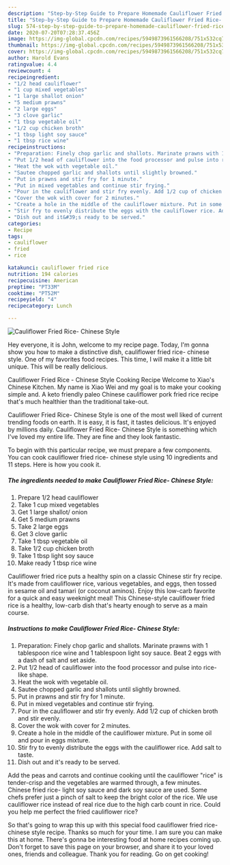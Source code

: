 ```yaml
---
description: "Step-by-Step Guide to Prepare Homemade Cauliflower Fried Rice- Chinese Style"
title: "Step-by-Step Guide to Prepare Homemade Cauliflower Fried Rice- Chinese Style"
slug: 574-step-by-step-guide-to-prepare-homemade-cauliflower-fried-rice-chinese-style
date: 2020-07-20T07:28:37.456Z
image: https://img-global.cpcdn.com/recipes/5949873961566208/751x532cq70/cauliflower-fried-rice-chinese-style-recipe-main-photo.jpg
thumbnail: https://img-global.cpcdn.com/recipes/5949873961566208/751x532cq70/cauliflower-fried-rice-chinese-style-recipe-main-photo.jpg
cover: https://img-global.cpcdn.com/recipes/5949873961566208/751x532cq70/cauliflower-fried-rice-chinese-style-recipe-main-photo.jpg
author: Harold Evans
ratingvalue: 4.4
reviewcount: 4
recipeingredient:
- "1/2 head cauliflower"
- "1 cup mixed vegetables"
- "1 large shallot onion"
- "5 medium prawns"
- "2 large eggs"
- "3 clove garlic"
- "1 tbsp vegetable oil"
- "1/2 cup chicken broth"
- "1 tbsp light soy sauce"
- "1 tbsp rice wine"
recipeinstructions:
- "Preparation: Finely chop garlic and shallots. Marinate prawns with 1 tablespoon rice wine and 1 tablespoon light soy sauce. Beat 2 eggs with a dash of salt and set aside."
- "Put 1/2 head of cauliflower into the food processor and pulse into rice-like shape."
- "Heat the wok with vegetable oil."
- "Sautee chopped garlic and shallots until slightly browned."
- "Put in prawns and stir fry for 1 minute."
- "Put in mixed vegetables and continue stir frying."
- "Pour in the cauliflower and stir fry evenly. Add 1/2 cup of chicken broth and stir evenly."
- "Cover the wok with cover for 2 minutes."
- "Create a hole in the middle of the cauliflower mixture. Put in some oil and pour in eggs mixture."
- "Stir fry to evenly distribute the eggs with the cauliflower rice. Add salt to taste."
- "Dish out and it&#39;s ready to be served."
categories:
- Recipe
tags:
- cauliflower
- fried
- rice

katakunci: cauliflower fried rice 
nutrition: 194 calories
recipecuisine: American
preptime: "PT33M"
cooktime: "PT52M"
recipeyield: "4"
recipecategory: Lunch

---
```



![Cauliflower Fried Rice- Chinese Style](https://img-global.cpcdn.com/recipes/5949873961566208/751x532cq70/cauliflower-fried-rice-chinese-style-recipe-main-photo.jpg)

Hey everyone, it is John, welcome to my recipe page. Today, I'm gonna show you how to make a distinctive dish, cauliflower fried rice- chinese style. One of my favorites food recipes. This time, I will make it a little bit unique. This will be really delicious.

Cauliflower Fried Rice - Chinese Style Cooking Recipe Welcome to Xiao&#39;s Chinese Kitchen. My name is Xiao Wei and my goal is to make your cooking simple and. A keto friendly paleo Chinese cauliflower pork fried rice recipe that&#39;s much healthier than the traditional take-out.

Cauliflower Fried Rice- Chinese Style is one of the most well liked of current trending foods on earth. It is easy, it is fast, it tastes delicious. It's enjoyed by millions daily. Cauliflower Fried Rice- Chinese Style is something which I've loved my entire life. They are fine and they look fantastic.


To begin with this particular recipe, we must prepare a few components. You can cook cauliflower fried rice- chinese style using 10 ingredients and 11 steps. Here is how you cook it.

<!--inarticleads1-->

##### The ingredients needed to make Cauliflower Fried Rice- Chinese Style:

1. Prepare 1/2 head cauliflower
1. Take 1 cup mixed vegetables
1. Get 1 large shallot/ onion
1. Get 5 medium prawns
1. Take 2 large eggs
1. Get 3 clove garlic
1. Take 1 tbsp vegetable oil
1. Take 1/2 cup chicken broth
1. Take 1 tbsp light soy sauce
1. Make ready 1 tbsp rice wine


Cauliflower fried rice puts a healthy spin on a classic Chinese stir fry recipe. It&#39;s made from cauliflower rice, various vegetables, and eggs, then tossed in sesame oil and tamari (or coconut aminos). Enjoy this low-carb favorite for a quick and easy weeknight meal! This Chinese-style cauliflower fried rice is a healthy, low-carb dish that&#39;s hearty enough to serve as a main course. 

<!--inarticleads2-->

##### Instructions to make Cauliflower Fried Rice- Chinese Style:

1. Preparation: Finely chop garlic and shallots. Marinate prawns with 1 tablespoon rice wine and 1 tablespoon light soy sauce. Beat 2 eggs with a dash of salt and set aside.
1. Put 1/2 head of cauliflower into the food processor and pulse into rice-like shape.
1. Heat the wok with vegetable oil.
1. Sautee chopped garlic and shallots until slightly browned.
1. Put in prawns and stir fry for 1 minute.
1. Put in mixed vegetables and continue stir frying.
1. Pour in the cauliflower and stir fry evenly. Add 1/2 cup of chicken broth and stir evenly.
1. Cover the wok with cover for 2 minutes.
1. Create a hole in the middle of the cauliflower mixture. Put in some oil and pour in eggs mixture.
1. Stir fry to evenly distribute the eggs with the cauliflower rice. Add salt to taste.
1. Dish out and it&#39;s ready to be served.


Add the peas and carrots and continue cooking until the cauliflower &#34;rice&#34; is tender-crisp and the vegetables are warmed through, a few minutes. Chinese fried rice- light soy sauce and dark soy sauce are used. Some chefs prefer just a pinch of salt to keep the bright color of the rice. We use cauliflower rice instead of real rice due to the high carb count in rice. Could you help me perfect the fried cauliflower rice? 

So that's going to wrap this up with this special food cauliflower fried rice- chinese style recipe. Thanks so much for your time. I am sure you can make this at home. There's gonna be interesting food at home recipes coming up. Don't forget to save this page on your browser, and share it to your loved ones, friends and colleague. Thank you for reading. Go on get cooking!
